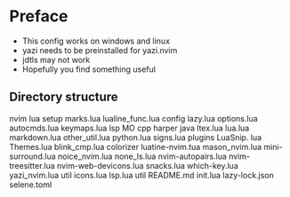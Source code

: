 # Preface
- This config works on windows and linux
- yazi needs to be preinstalled for yazi.nvim
- jdtls may not work
- Hopefully you find something useful


## Directory structure
nvim
    lua
        setup
            marks.lua
            lualine_func.lua
        config
            lazy.lua
            options.lua
            autocmds.lua
            keymaps.lua
        lsp
           MO
           cpp
           harper
           java
           ltex.lua
           lua.lua
           markdown.lua
           other_util.lua
           python.lua
           signs.lua
        plugins
            LuaSnip. lua
            Themes.lua
            blink_cmp.lua
            colorizer
            luatine-nvim.tua
            mason_nvim.lua
            mini-surround.lua
            noice_nvim.lua
            none_ls.lua
            nvim-autopairs.lua
            nvim-treesitter.lua
            nvim-web-devicons.lua
            snacks.lua
            which-key.lua
            yazi_nvim.lua
        util
            icons.lua
            lsp.lua
            util
README.md
init.lua
lazy-lock.json
selene.toml

